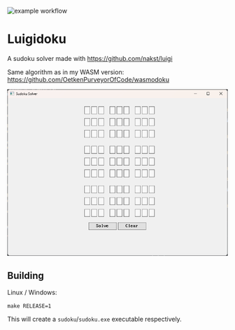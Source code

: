 ![example workflow](https://github.com/OetkenPurveyorOfCode/luigidoku/actions/workflows/c-cpp.yml/badge.svg)
# Luigidoku

A sudoku solver made with https://github.com/nakst/luigi

Same algorithm as in my WASM version: https://github.com/OetkenPurveyorOfCode/wasmodoku

![](./doc/sudoku.png)

## Building

Linux / Windows:

```
make RELEASE=1
```

This will create a `sudoku`/`sudoku.exe` executable respectively.


